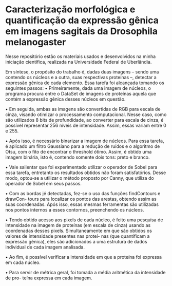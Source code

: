 # Caracterização morfológica e quantificação da expressão gênica em imagens sagitais da Drosophila melanogaster

Nesse repositório estão os materiais usados e desenvolvidos na minha iniciação científica, realizada na Universidade Federal de Uberlândia.

Em síntese, o propósito do trabalho é, dadas duas imagens – sendo uma contendo
os núcleos e a outra, suas respectivas proteínas –, detectar a expressão gênica de cada
elemento. Essa tarefa foi alcançada tomando os seguintes passos:
• Primeiramente, dada uma imagem de núcleos, o programa procura entre o DataSet
de imagens de proteínas aquela que contém a expressão gênica desses núcleos em
questão.

• Em seguida, ambas as imagens são convertidas de RGB para escala de cinza, visando
otimizar o processamento computacional. Nesse caso, como são utilizados 8 bits de
profundidade, ao converter para escala de cinza, é possível representar 256 níveis de
intensidade. Assim, essas variam entre 0 e 255.

• Após isso, é necessário binarizar a imagem de núcleos. Para essa tarefa, é aplicado
um filtro Gaussiano para a redução de ruídos e o algoritmo de Otsu, com o fito de
encontrar o threshold ótimo. Assim, é obtido uma imagem binária, isto é, contendo
somente dois tons: preto e branco.

• Vale salientar que foi experimentado utilizar o operador de Sobel para essa tarefa,
entretanto os resultados obtidos não foram satisfatórios. Desse modo, optou-se a
utilizar o método proposto por Canny, que utiliza do operador de Sobel em seus
passos.

• Com as bordas jé detectadas, fez-se o uso das funções findContours e drawCon-
tours para localizar os pontos das arestas, obtendo assim as suas coordenadas. Após
isso, essas mesmas ferramentas são utilizadas nos pontos internos a esses contornos,
preenchendo os núcleos.

• Tendo obtido acesso aos pixels de cada núcleo, é feito uma pesquisa de intensidade
na imagem de proteínas (em escala de cinza) usando as coordenadas desses pixels.
Simultaneamente em que são obtidos os valores de intensidade presentes nas proteí-
nas (que quantificam a expressão gênica), eles são adicionados a uma estrutura de
dados individual de cada imagem analisada.

• Ao fim, é possível verificar a intensidade em que a proteína foi expressa em cada
núcleo.

• Para servir de métrica geral, foi tomada a média aritmética da intensidade de pro-
teína expressa em cada imagem.

